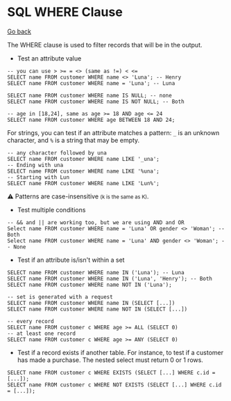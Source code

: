 # SQL WHERE Clause

[Go back](../index.md#sql-clauses-)

<div class="row row-cols-md-2"><div>

The WHERE clause is used to filter records that will be in the output.

* Test an attribute value

```sql!
-- you can use > >= = <> (same as !=) < <=
SELECT name FROM customer WHERE name <> 'Luna'; -- Henry
SELECT name FROM customer WHERE name = 'Luna'; -- Luna

SELECT name FROM customer WHERE name IS NULL; -- none
SELECT name FROM customer WHERE name IS NOT NULL; -- Both

-- age in [18,24], same as age >= 18 AND age <= 24
SELECT name FROM customer WHERE age BETWEEN 18 AND 24;
```

For strings, you can test if an attribute matches a pattern: `_` is an unknown character, and `%` is a string that may be empty.

```sql!
-- any character followed by una
SELECT name FROM customer WHERE name LIKE '_una';
-- Ending with una
SELECT name FROM customer WHERE name LIKE '%una';
-- Starting with Lun
SELECT name FROM customer WHERE name LIKE 'Lun%';
```

⚠️ Patterns are case-insensitive <small>(k is the same as K)</small>.
</div><div>

* Test multiple conditions

```sql!
-- && and || are working too, but we are using AND and OR
Select name FROM customer WHERE name = 'Luna' OR gender <> 'Woman'; -- Both
Select name FROM customer WHERE name = 'Luna' AND gender <> 'Woman'; -- None
```

* Test if an attribute is/isn't within a set

```sql!
SELECT name FROM customer WHERE name IN ('Luna'); -- Luna
SELECT name FROM customer WHERE name IN ('Luna', 'Henry'); -- Both
SELECT name FROM customer WHERE name NOT IN ('Luna');

-- set is generated with a request
SELECT name FROM customer WHERE name IN (SELECT [...])
SELECT name FROM customer WHERE name NOT IN (SELECT [...])

-- every record
SELECT name FROM customer c WHERE age >= ALL (SELECT 0)
-- at least one record
SELECT name FROM customer c WHERE age >= ANY (SELECT 0)
```

* Test if a record exists if another table. For instance, to test if a customer has made a purchase. The nested select must return 0 or 1 rows.

```
SELECT name FROM customer c WHERE EXISTS (SELECT [...] WHERE c.id = [...]);
SELECT name FROM customer c WHERE NOT EXISTS (SELECT [...] WHERE c.id = [...]);
```
</div></div>